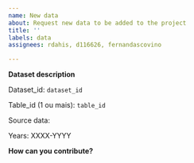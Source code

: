 ```yaml
---
name: New data
about: Request new data to be added to the project
title: ''
labels: data
assignees: rdahis, d116626, fernandascovino

---
```


**Dataset description**

Dataset_id: `dataset_id`

Table_id (1 ou mais): `table_id`

Source data: <link>

Years: XXXX-YYYY

**How can you contribute?**
